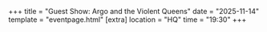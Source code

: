 +++
title = "Guest Show: Argo and the Violent Queens"
date = "2025-11-14"
template = "eventpage.html"
[extra]
location = "HQ"
time = "19:30"
+++
